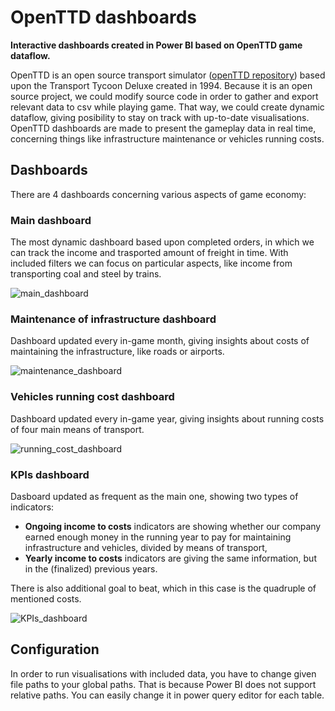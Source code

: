 # OpenTTD dashboards

**Interactive dashboards created in Power BI based on OpenTTD game dataflow.**

OpenTTD is an open source transport simulator ([openTTD repository](https://github.com/OpenTTD/OpenTTD)) based upon the Transport Tycoon Deluxe created in 1994. Because it is an open source project, we could modify source code in order to gather and export relevant data to csv while playing game. That way, we could create dynamic dataflow, giving posibility to stay on track with up-to-date visualisations. 
OpenTTD dashboards are made to present the gameplay data in real time, concerning things like infrastructure maintenance or vehicles running costs. 

## Dashboards
There are 4 dashboards concerning various aspects of game economy: 
### Main dashboard
The most dynamic dashboard based upon completed orders, in which we can track the income and trasported amount of freight in time. With included filters we can focus on particular aspects, like income from transporting coal and steel by trains.

![main_dashboard](https://github.com/PiotrWojcik2/OpenTTD-dashboards/assets/96016522/b337c959-e010-465f-91fe-030169c7d156)

### Maintenance of infrastructure dashboard
Dashboard updated every in-game month, giving insights about costs of maintaining the infrastructure, like roads or airports.

![maintenance_dashboard](https://github.com/PiotrWojcik2/OpenTTD-dashboards/assets/96016522/405b6c77-902f-42da-a23f-5ad22455ec67)

### Vehicles running cost dashboard
Dashboard updated every in-game year, giving insights about running costs of four main means of transport.

![running_cost_dashboard](https://github.com/PiotrWojcik2/OpenTTD-dashboards/assets/96016522/96f38801-078a-4eb0-8848-ee923cd48247)

### KPIs dashboard
Dasboard updated as frequent as the main one, showing two types of indicators:
* **Ongoing income to costs** indicators are showing whether our company earned enough money in the running year to pay for maintaining infrastructure and vehicles, divided by means of transport,
* **Yearly income to costs** indicators are giving the same information, but in the (finalized) previous years.

There is also additional goal to beat, which in this case is the quadruple of mentioned costs.

![KPIs_dashboard](https://github.com/PiotrWojcik2/OpenTTD-dashboards/assets/96016522/f8c77151-e7f0-496a-ba66-749e32285111)

## Configuration
In order to run visualisations with included data, you have to change given file paths to your global paths. That is because Power BI does not support relative paths. You can easily change it in power query editor for each table.
